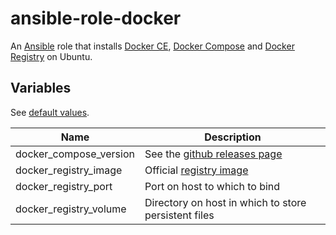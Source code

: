 # ansible-role-docker

An [Ansible](https://www.ansible.com/) role that installs
[Docker CE](https://docs.docker.com/engine/installation/linux/docker-ce/ubuntu/),
[Docker Compose](https://docs.docker.com/compose/) and
[Docker Registry](https://docs.docker.com/registry/) on Ubuntu.

## Variables

See [default values](./defaults/main.yml).

Name|Description
---|---
docker_compose_version|See the [github releases page](https://github.com/docker/compose/releases)
docker_registry_image|Official [registry image](https://hub.docker.com/_/registry/)
docker_registry_port|Port on host to which to bind
docker_registry_volume|Directory on host in which to store persistent files
